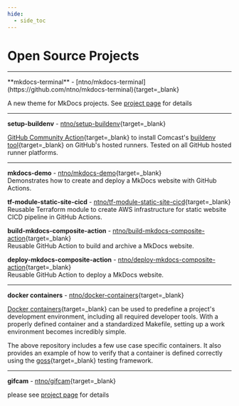 ```yaml
---
hide:
  - side_toc
---
```


# Open Source Projects

<hr>
**mkdocs-terminal** - [ntno/mkdocs-terminal](https://github.com/ntno/mkdocs-terminal){target=_blank}  

A new theme for MkDocs projects.  See [project page](/software/terminal-theme) for details  

<hr>

**setup-buildenv** - [ntno/setup-buildenv](https://github.com/ntno/setup-buildenv){target=_blank}  

[GitHub Community Action](https://github.com/marketplace/actions/setup-buildenv){target=_blank} to install Comcast's [buildenv tool](https://github.com/Comcast/Buildenv-Tool){target=_blank} on GitHub's hosted runners.  Tested on all GitHub hosted runner platforms.
<hr>

**mkdocs-demo** - [ntno/mkdocs-demo](https://github.com/ntno/mkdocs-demo){target=_blank}  
Demonstrates how to create and deploy a MkDocs website with GitHub Actions.  

**tf-module-static-site-cicd** - [ntno/tf-module-static-site-cicd](https://github.com/ntno/tf-module-static-site-cicd){target=_blank}  
Reusable Terraform module to create AWS infrastructure for static website CICD pipeline in GitHub Actions.   

**build-mkdocs-composite-action** - [ntno/build-mkdocs-composite-action](https://github.com/ntno/build-mkdocs-composite-action){target=_blank}  
Reusable GitHub Action to build and archive a MkDocs website.  

**deploy-mkdocs-composite-action** - [ntno/deploy-mkdocs-composite-action](https://github.com/ntno/deploy-mkdocs-composite-action){target=_blank}  
Reusable GitHub Action to deploy a MkDocs website.  

<hr> 

**docker containers** - [ntno/docker-containers](https://github.com/ntno/docker-containers){target=_blank}  

[Docker containers](https://docs.docker.com/get-started/overview/){target=_blank} can be used to predefine a project's development environment, including all required developer tools.  With a properly defined container and a standardized Makefile, setting up a work environment becomes incredibly simple.  

The above repository includes a few use case specific containers.  It also provides an example of how to verify that a container is defined correctly using the [goss](https://github.com/aelsabbahy/goss){target=_blank} testing framework.  
<hr>

**gifcam** - [ntno/gifcam](https://github.com/ntno/gifcam){target=_blank}  

please see [project page](/software/gifcam) for details  
